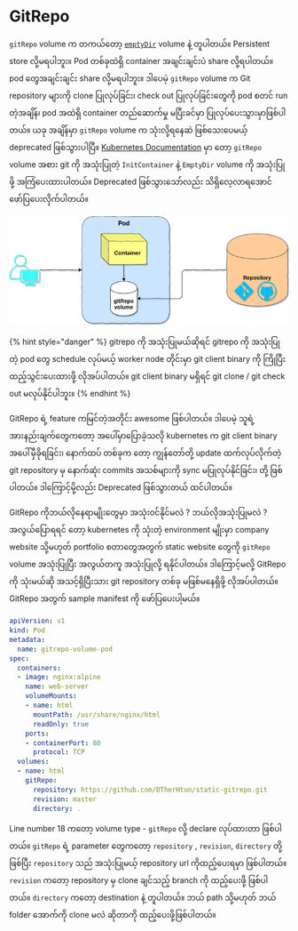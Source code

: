 # GitRepo

`gitRepo` volume က တကယ်တော့ [`emptyDir`](https://blog.k8smm.org/volumes/emptydir) volume နဲ့ တူပါတယ်။ Persistent store လို့မရပါဘူး။ Pod တစ်ခုထဲရှိ container အချင်းချင်းပဲ share လို့ရပါတယ်။ pod တွေအချင်းချင်း share လို့မရပါဘူး။  ဒါပေမဲ့ `gitRepo` volume က Git repository များကို clone ပြုလုပ်ခြင်း၊ check out ပြုလုပ်ခြင်းတွေကို pod စတင် run တဲ့အချိန်၊  pod အထဲရှိ container တည်ဆောက်မှု မပြီးခင်မှာ  ပြုလုပ်ပေးသွားမှာဖြစ်ပါတယ်။ ယခု အချိန်မှာ `gitRepo` volume က သုံးလို့ရနေဆဲ ဖြစ်သေးပေမယ့်  deprecated ဖြစ်သွားပါပြီ။ [Kubernetes Documentation](https://kubernetes.io/docs/concepts/storage/volumes/#gitrepo) မှာ တော့ `gitRepo` volume အစား git ကို အသုံးပြုတဲ့ `InitContainer` နဲ့ `EmptyDir` volume ကို အသုံးပြုဖို့ အကြံပေးထားပါတယ်။ Deprecated  ဖြစ်သွားသော်လည်း သိရှိလေ့လာရအောင် ဖော်ပြပေးလိုက်ပါတယ်။

![GitRepo Volume](../.gitbook/assets/gitrepo.png)

{% hint style="danger" %}
gitrepo ကို အသုံးပြုမယ်ဆိုရင် gitrepo ကို အသုံးပြုတဲ့ pod တွေ schedule လုပ်မယ့် worker node တိုင်းမှာ git client binary ကို ကြိုပြီးထည့်သွင်းပေးထားဖို့ လိုအပ်ပါတယ်။ git client binary မရှိရင် git clone / git check out မလုပ်နိုင်ပါဘူး။ 
{% endhint %}

GitRepo ရဲ့ feature ကမြင်တဲ့အတိုင်း awesome ဖြစ်ပါတယ်။ ဒါပေမဲ့ သူရဲ့ အားနည်းချက်တွေကတော့ အပေါ်မှာပြောခဲ့သလို kubernetes က git client binary အပေါ်မှီခိုရခြင်း၊ နောက်ထပ် တစ်ခုက တော့ ကျွန်တော်တို့ update ထက်လုပ်လိုက်တဲ့ git repository မှ နောက်ဆုံး commits အသစ်များကို sync မပြုလုပ်နိုင်ခြင်း၊ တို့ ဖြစ်ပါတယ်။ ဒါကြောင့်မို့လည်း Deprecated ဖြစ်သွားတယ် ထင်ပါတယ်။ 

GitRepo ကိုဘယ်လိုနေရာမျိုးတွေမှာ အသုံး၀င်နိုင်မလဲ ? ဘယ်လိုအသုံးပြုမလဲ ? အလွယ်ပြောရရင် တော့ kubernetes ကို သုံးတဲ့ environment မျိုးမှာ company website သို့မဟုတ် portfolio စတာတွေအတွက် static website တွေကို `gitRepo` volume အသုံးပြုပြီး အလွယ်တကူ အသုံးပြုလို့ ရနိုင်ပါတယ်။ ဒါကြောင့်မလို့ GitRepo ကို သုံးမယ်ဆို အသင့်ရှိပြီးသား git repository တစ်ခု မဖြစ်မနေရှိဖို့ လိုအပ်ပါတယ်။ GitRepo အတွက် sample manifest ကို ဖော်ပြပေးပါ့မယ်။

```yaml
apiVersion: v1
kind: Pod
metadata:
  name: gitrepo-volume-pod
spec:
  containers:
  - image: nginx:alpine
    name: web-server
    volumeMounts:
    - name: html
      mountPath: /usr/share/nginx/html
      readOnly: true
    ports:
    - containerPort: 80
      protocol: TCP
  volumes:
  - name: html
    gitRepo:
      repository: https://github.com/DTherHtun/static-gitrepo.git
      revision: master
      directory: .
```

Line number 18 ကတော့ volume type - `gitRepo` လို့ declare လုပ်ထားတာ ဖြစ်ပါတယ်။ `gitRepo` ရဲ့ parameter တွေကတော့ `repository` , `revision`, `directory` တို့ဖြစ်ပြီး `repository` သည် အသုံးပြုမယ့် repository url ကိုထည့်ပေးရမှာ ဖြစ်ပါတယ်။ `revision` ကတော့ repository မှ clone ချင်သည့် branch ကို ထည့်ပေးဖို့ ဖြစ်ပါတယ်။ `directory` ကတော့ destination နဲ့ တူပါတယ်။ ဘယ် path သို့မဟုတ် ဘယ် folder အောက်ကို clone မလဲ ဆိုတာကို ထည့်ပေးဖို့ဖြစ်ပါတယ်။


